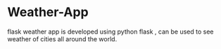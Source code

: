 # Weather-App
flask weather app is developed using python flask , can be used to see weather of cities all around the world.
